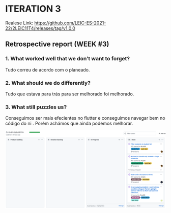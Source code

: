 # ITERATION 3

Realese Link: <https://github.com/LEIC-ES-2021-22/2LEIC11T4/releases/tag/v1.0.0>

## Retrospective report (WEEK #3)

### 1. What worked well that we don’t want to forget?

Tudo correu de acordo com o planeado.

### 2. What should we do differently?

Tudo que estava para trás para ser melhorado foi melhorado.

### 3. What still puzzles us?

Conseguimos ser mais efecientes no flutter e conseguimos navegar bem no código do ni . Porém achámos que ainda podemos melhorar.

![Project Board #1](../images/Iteration_3ProjectBoard.png)

